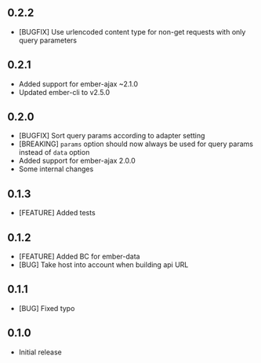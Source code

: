 ## 0.2.2

- [BUGFIX] Use urlencoded content type for non-get requests with only query parameters

## 0.2.1

- Added support for ember-ajax ~2.1.0
- Updated ember-cli to v2.5.0

## 0.2.0

- [BUGFIX] Sort query params according to adapter setting
- [BREAKING] `params` option should now always be used for query params instead of `data` option
- Added support for ember-ajax 2.0.0
- Some internal changes

## 0.1.3

- [FEATURE] Added tests

## 0.1.2

- [FEATURE] Added BC for ember-data
- [BUG] Take host into account when building api URL

## 0.1.1

- [BUG] Fixed typo

## 0.1.0

- Initial release
